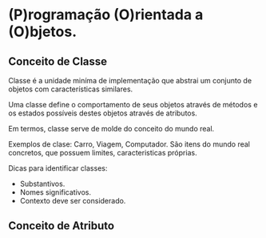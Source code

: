 # (P)rogramação (O)rientada a (O)bjetos.

## Conceito de Classe
Classe é a unidade miníma de implementação
que abstrai um conjunto de objetos com características similares.

Uma classe define o comportamento de seus objetos através de métodos
e os estados possíveis destes objetos através de atributos.

Em termos, classe serve de molde do conceito do mundo real. 

Exemplos de clase: Carro, Viagem, Computador. São itens do mundo real concretos,
que possuem limites, caracteristicas próprias.

Dicas para identificar classes:
- Substantivos. 
- Nomes significativos.
- Contexto deve ser considerado.


## Conceito de Atributo
